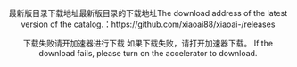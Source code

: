 <P align="center">最新版目录下载地址最新版目录的下载地址The download address of the latest version of the catalog.：https://github.com/xiaoai88/xiaoai-/releases
<P align="center">
下载失败请开加速器进行下载
如果下载失败，请打开加速器下载。
  If the download fails, please turn on the accelerator to download.
</P>

